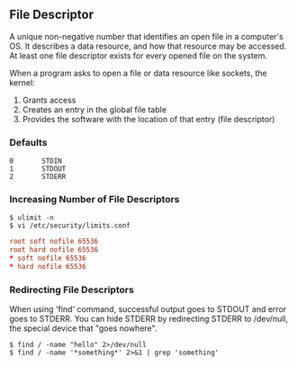 ## File Descriptor

A unique non-negative number that identifies an open file in a computer's OS. It describes a data resource, and how that resource may be accessed. At least one file descriptor exists for every opened file on the system.

When a program asks to open a file or data resource like sockets, the kernel:

1. Grants access
2. Creates an entry in the global file table
3. Provides the software with the location of that entry (file descriptor)

### Defaults

```
0       STDIN
1       STDOUT
2       STDERR
```

### Increasing Number of File Descriptors

```console
$ ulimit -n
$ vi /etc/security/limits.conf
```

```conf
root soft nofile 65536
root hard nofile 65536
* soft nofile 65536
* hard nofile 65536
```

### Redirecting File Descriptors

When using 'find' command, successful output goes to STDOUT and error goes to STDERR. You can hide STDERR by redirecting STDERR to /dev/null, the special device that "goes nowhere".

```console
$ find / -name "hello" 2>/dev/null
$ find / -name '*something*' 2>&1 | grep 'something'
```
